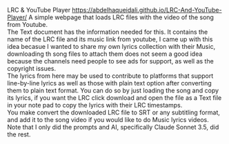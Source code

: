  LRC & YouTube Player
 https://abdelhaqueidali.github.io/LRC-And-YouTube-Player/
A simple webpage that loads LRC files with the video of the song from Youtube.
</br>
The Text document has the information needed for this. It contains the name of the LRC file and its music link from youtube, I came up with this idea becasue I wanted to share my own lyrics collection with their Music, downloading th song files to attach them does not seem a good idea because the channels need people to see ads for support, as well as the copyright issues.
</br>
The lyrics from here may be used to contribute to platforms that support line-by-line lyrics as well as those with plain text option after converting them to plain text format. You can do so by just loading the song and copy its lyrics, if you want the LRC click download and open the file as a Text file in your note pad to copy the lyrics with their LRC timestamps.
</br>
You make convert the downloaded LRC file to SRT or any subtitling format, and add it to the song video if you would like to do Music lyrics videos.
</br>
Note that I only did the prompts and AI, specifically Claude Sonnet 3.5, did the rest. 
